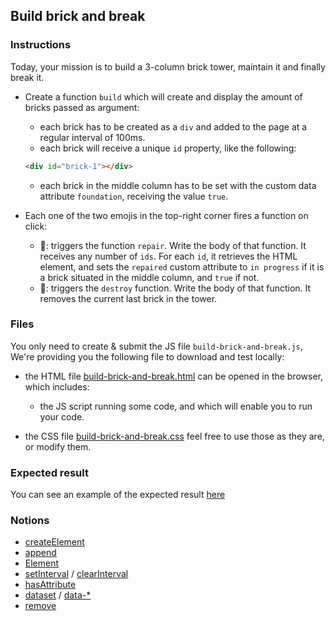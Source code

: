 ## Build brick and break

### Instructions

Today, your mission is to build a 3-column brick tower, maintain it and finally break it.

- Create a function `build` which will create and display the amount of bricks passed as argument:

  - each brick has to be created as a `div` and added to the page at a regular interval of 100ms.
  - each brick will receive a unique `id` property, like the following:

  ```html
  <div id="brick-1"></div>
  ```

  - each brick in the middle column has to be set with the custom data attribute `foundation`, receiving the value `true`.

- Each one of the two emojis in the top-right corner fires a function on click:
  - 🔨: triggers the function `repair`. Write the body of that function. It receives any number of `ids`. For each `id`, it retrieves the HTML element, and sets the `repaired` custom attribute to `in progress` if it is a brick situated in the middle column, and `true` if not.
  - 🧨: triggers the `destroy` function. Write the body of that function. It removes the current last brick in the tower.

### Files

You only need to create & submit the JS file `build-brick-and-break.js`, We're providing you the following file to download and test locally:

- the HTML file [build-brick-and-break.html](./build-brick-and-break.html) can be opened in the browser, which includes:
  - the JS script running some code, and which will enable you to run your code.

- the CSS file [build-brick-and-break.css](./build-brick-and-break.css) feel free to use those as they are, or modify them.

### Expected result

You can see an example of the expected result [here](https://youtu.be/OjSP_7u9CZ4)

### Notions

- [createElement](https://developer.mozilla.org/en-US/docs/Web/API/Document/createElement)
- [append](https://developer.mozilla.org/en-US/docs/Web/API/ParentNode/append)
- [Element](https://developer.mozilla.org/en-US/docs/Web/API/Element)
- [setInterval](https://developer.mozilla.org/en-US/docs/Web/API/WindowOrWorkerGlobalScope/setInterval) / [clearInterval](https://developer.mozilla.org/en-US/docs/Web/API/WindowOrWorkerGlobalScope/clearInterval)
- [hasAttribute](https://developer.mozilla.org/en-US/docs/Web/API/Element/hasAttribute)
- [dataset](https://developer.mozilla.org/en-US/docs/Web/API/HTMLOrForeignElement/dataset) / [data-*](https://developer.mozilla.org/en-US/docs/Web/HTML/Global_attributes/data-*)
- [remove](https://developer.mozilla.org/en-US/docs/Web/API/ChildNode/remove)
